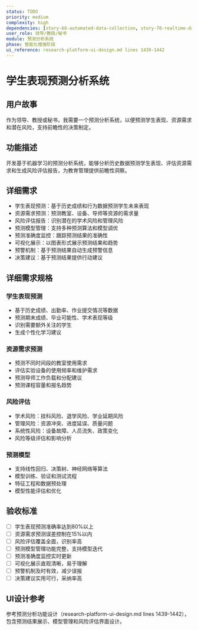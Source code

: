 ```yaml
---
status: TODO
priority: medium
complexity: high
dependencies: [story-68-automated-data-collection, story-70-realtime-data-dashboard, story-58-data-analysis-center]
user_role: 领导/教授/秘书
module: 预测分析系统
phase: 智能化增强阶段
ui_reference: research-platform-ui-design.md lines 1439-1442
---
```


# 学生表现预测分析系统

## 用户故事
作为领导、教授或秘书，我需要一个预测分析系统，以便预测学生表现、资源需求和潜在风险，支持前瞻性的决策制定。

## 功能描述
开发基于机器学习的预测分析系统，能够分析历史数据预测学生表现、评估资源需求和生成风险评估报告，为教育管理提供前瞻性洞察。

## 详细需求
- 学生表现预测：基于历史成绩和行为数据预测学生未来表现
- 资源需求预测：预测教室、设备、导师等资源的需求量
- 风险评估报告：识别潜在的学术风险和管理风险
- 预测模型管理：支持多种预测算法和模型调优
- 预测准确度监控：跟踪预测结果的准确性
- 可视化展示：以图表形式展示预测结果和趋势
- 预警机制：基于预测结果自动生成预警信息
- 决策建议：基于预测结果提供行动建议

## 详细需求规格
### 学生表现预测
- 基于历史成绩、出勤率、作业提交情况等数据
- 预测期末成绩、毕业可能性、学术表现等级
- 识别需要额外关注的学生
- 生成个性化学习建议

### 资源需求预测
- 预测不同时间段的教室使用需求
- 评估实验设备的使用频率和维护需求
- 预测导师工作负载和分配建议
- 预测课程容量和报名趋势

### 风险评估
- 学术风险：挂科风险、退学风险、学业延期风险
- 管理风险：资源冲突、进度延误、质量问题
- 系统性风险：设备故障、人员流失、政策变化
- 风险等级评估和影响分析

### 预测模型
- 支持线性回归、决策树、神经网络等算法
- 模型训练、验证和测试流程
- 特征工程和数据预处理
- 模型性能评估和优化

## 验收标准
- [ ] 学生表现预测准确率达到80%以上
- [ ] 资源需求预测误差控制在15%以内
- [ ] 风险评估覆盖全面，识别率高
- [ ] 预测模型管理功能完整，支持模型迭代
- [ ] 预测准确度监控实时更新
- [ ] 可视化展示直观清晰，易于理解
- [ ] 预警机制及时有效，减少误报
- [ ] 决策建议实用可行，采纳率高

## UI设计参考
参考预测分析功能设计（research-platform-ui-design.md lines 1439-1442），包含预测结果展示、模型管理和风险评估界面设计。